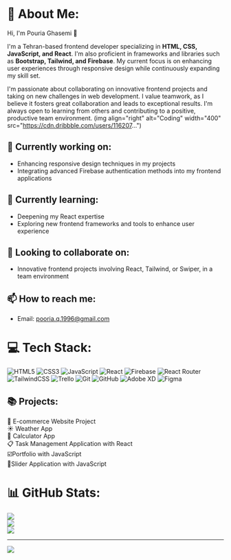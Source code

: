 # 💫 About Me:
Hi, I'm Pouria Ghasemi 👋

I'm a Tehran-based frontend developer specializing in **HTML, CSS, JavaScript, and React**. I'm also proficient in frameworks and libraries such as **Bootstrap, Tailwind, and Firebase**. My current focus is on enhancing user experiences through responsive design while continuously expanding my skill set.

I'm passionate about collaborating on innovative frontend projects and taking on new challenges in web development. I value teamwork, as I believe it fosters great collaboration and leads to exceptional results. I'm always open to learning from others and contributing to a positive, productive team environment.
(img align="right" alt="Coding" width="400" src="https://cdn.dribbble.com/users/116207...")

## 🔭 Currently working on:
- Enhancing responsive design techniques in my projects
- Integrating advanced Firebase authentication methods into my frontend applications

## 🌱 Currently learning:
- Deepening my React expertise
- Exploring new frontend frameworks and tools to enhance user experience

## 👯 Looking to collaborate on:
- Innovative frontend projects involving React, Tailwind, or Swiper, in a team environment

## 📫 How to reach me:
- Email: [pooria.q.1996@gmail.com](mailto:pooria.q.1996@gmail.com)

# 💻 Tech Stack:
![HTML5](https://img.shields.io/badge/html5-%23E34F26.svg?style=for-the-badge&logo=html5&logoColor=white) ![CSS3](https://img.shields.io/badge/css3-%231572B6.svg?style=for-the-badge&logo=css3&logoColor=white) ![JavaScript](https://img.shields.io/badge/javascript-%23323330.svg?style=for-the-badge&logo=javascript&logoColor=%23F7DF1E) ![React](https://img.shields.io/badge/react-%2320232a.svg?style=for-the-badge&logo=react&logoColor=%2361DAFB) ![Firebase](https://img.shields.io/badge/firebase-%23039BE5.svg?style=for-the-badge&logo=firebase) ![React Router](https://img.shields.io/badge/React_Router-CA4245?style=for-the-badge&logo=react-router&logoColor=white) ![TailwindCSS](https://img.shields.io/badge/tailwindcss-%2338B2AC.svg?style=for-the-badge&logo=tailwind-css&logoColor=white) ![Trello](https://img.shields.io/badge/Trello-%23026AA7.svg?style=for-the-badge&logo=Trello&logoColor=white) ![Git](https://img.shields.io/badge/git-%23F05033.svg?style=for-the-badge&logo=git&logoColor=white) ![GitHub](https://img.shields.io/badge/github-%23121011.svg?style=for-the-badge&logo=github&logoColor=white) ![Adobe XD](https://img.shields.io/badge/Adobe%20XD-470137?style=for-the-badge&logo=Adobe%20XD&logoColor=#FF61F6) ![Figma](https://img.shields.io/badge/figma-%23F24E1E.svg?style=for-the-badge&logo=figma&logoColor=white)

 ## 📚 Projects:
   🛒 E-commerce Website Project<br>
   ☀️ Weather App<br>
   🧮 Calculator App<br>
   📋 Task Management Application with React<br>
   ☑️Portfolio with JavaScript<br>
  🎢Slider Application with JavaScript<br>

# 📊 GitHub Stats:
![](https://github-readme-stats.vercel.app/api?username=p-Limbo1996&theme=shadow_blue&hide_border=false&include_all_commits=false&count_private=false)<br/>
![](https://github-readme-streak-stats.herokuapp.com/?user=p-Limbo1996&theme=shadow_blue&hide_border=false)<br/>
![](https://github-readme-stats.vercel.app/api/top-langs/?username=p-Limbo1996&theme=shadow_blue&hide_border=false&include_all_commits=false&count_private=false&layout=compact)

---
[![](https://visitcount.itsvg.in/api?id=p-Limbo1996&label=Profile%20Views&icon=5&pretty=false)](https://visitcount.itsvg.in)

<!-- Proudly created with GPRM ( https://gprm.itsvg.in ) -->
